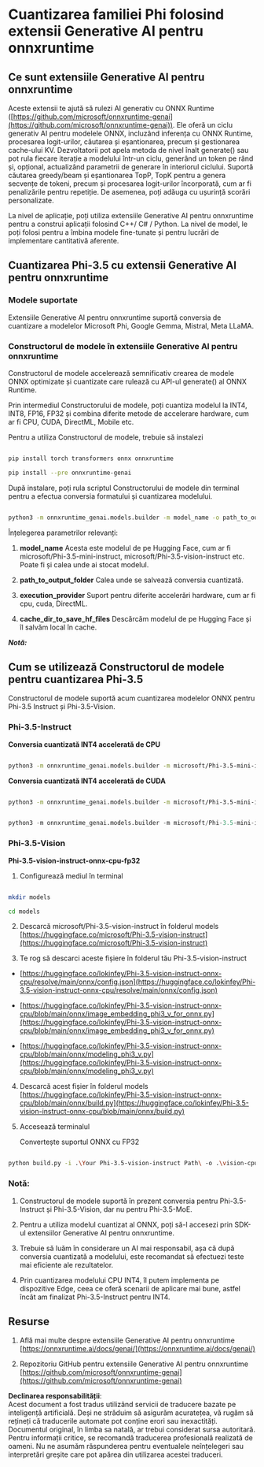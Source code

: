 # **Cuantizarea familiei Phi folosind extensii Generative AI pentru onnxruntime**

## **Ce sunt extensiile Generative AI pentru onnxruntime**

Aceste extensii te ajută să rulezi AI generativ cu ONNX Runtime ([https://github.com/microsoft/onnxruntime-genai](https://github.com/microsoft/onnxruntime-genai)). Ele oferă un ciclu generativ AI pentru modelele ONNX, incluzând inferența cu ONNX Runtime, procesarea logit-urilor, căutarea și eșantionarea, precum și gestionarea cache-ului KV. Dezvoltatorii pot apela metoda de nivel înalt generate() sau pot rula fiecare iterație a modelului într-un ciclu, generând un token pe rând și, opțional, actualizând parametrii de generare în interiorul ciclului. Suportă căutarea greedy/beam și eșantionarea TopP, TopK pentru a genera secvențe de tokeni, precum și procesarea logit-urilor încorporată, cum ar fi penalizările pentru repetiție. De asemenea, poți adăuga cu ușurință scorări personalizate.

La nivel de aplicație, poți utiliza extensiile Generative AI pentru onnxruntime pentru a construi aplicații folosind C++/ C# / Python. La nivel de model, le poți folosi pentru a îmbina modele fine-tunate și pentru lucrări de implementare cantitativă aferente.

## **Cuantizarea Phi-3.5 cu extensii Generative AI pentru onnxruntime**

### **Modele suportate**

Extensiile Generative AI pentru onnxruntime suportă conversia de cuantizare a modelelor Microsoft Phi, Google Gemma, Mistral, Meta LLaMA.

### **Constructorul de modele în extensiile Generative AI pentru onnxruntime**

Constructorul de modele accelerează semnificativ crearea de modele ONNX optimizate și cuantizate care rulează cu API-ul generate() al ONNX Runtime.

Prin intermediul Constructorului de modele, poți cuantiza modelul la INT4, INT8, FP16, FP32 și combina diferite metode de accelerare hardware, cum ar fi CPU, CUDA, DirectML, Mobile etc.

Pentru a utiliza Constructorul de modele, trebuie să instalezi

```bash

pip install torch transformers onnx onnxruntime

pip install --pre onnxruntime-genai

```

După instalare, poți rula scriptul Constructorului de modele din terminal pentru a efectua conversia formatului și cuantizarea modelului.

```bash

python3 -m onnxruntime_genai.models.builder -m model_name -o path_to_output_folder -p precision -e execution_provider -c cache_dir_to_save_hf_files

```

Înțelegerea parametrilor relevanți:

1. **model_name** Acesta este modelul de pe Hugging Face, cum ar fi microsoft/Phi-3.5-mini-instruct, microsoft/Phi-3.5-vision-instruct etc. Poate fi și calea unde ai stocat modelul.

2. **path_to_output_folder** Calea unde se salvează conversia cuantizată.

3. **execution_provider** Suport pentru diferite accelerări hardware, cum ar fi cpu, cuda, DirectML.

4. **cache_dir_to_save_hf_files** Descărcăm modelul de pe Hugging Face și îl salvăm local în cache.

***Notă:***

## **Cum se utilizează Constructorul de modele pentru cuantizarea Phi-3.5**

Constructorul de modele suportă acum cuantizarea modelelor ONNX pentru Phi-3.5 Instruct și Phi-3.5-Vision.

### **Phi-3.5-Instruct**

**Conversia cuantizată INT4 accelerată de CPU**

```bash

python3 -m onnxruntime_genai.models.builder -m microsoft/Phi-3.5-mini-instruct  -o ./onnx-cpu -p int4 -e cpu -c ./Phi-3.5-mini-instruct

```

**Conversia cuantizată INT4 accelerată de CUDA**

```bash

python3 -m onnxruntime_genai.models.builder -m microsoft/Phi-3.5-mini-instruct  -o ./onnx-cpu -p int4 -e cuda -c ./Phi-3.5-mini-instruct

```

```python

python3 -m onnxruntime_genai.models.builder -m microsoft/Phi-3.5-mini-instruct  -o ./onnx-cpu -p int4 -e cuda -c ./Phi-3.5-mini-instruct

```

### **Phi-3.5-Vision**

**Phi-3.5-vision-instruct-onnx-cpu-fp32**

1. Configurează mediul în terminal

```bash

mkdir models

cd models 

```

2. Descarcă microsoft/Phi-3.5-vision-instruct în folderul models  
[https://huggingface.co/microsoft/Phi-3.5-vision-instruct](https://huggingface.co/microsoft/Phi-3.5-vision-instruct)

3. Te rog să descarci aceste fișiere în folderul tău Phi-3.5-vision-instruct

- [https://huggingface.co/lokinfey/Phi-3.5-vision-instruct-onnx-cpu/resolve/main/onnx/config.json](https://huggingface.co/lokinfey/Phi-3.5-vision-instruct-onnx-cpu/resolve/main/onnx/config.json)

- [https://huggingface.co/lokinfey/Phi-3.5-vision-instruct-onnx-cpu/blob/main/onnx/image_embedding_phi3_v_for_onnx.py](https://huggingface.co/lokinfey/Phi-3.5-vision-instruct-onnx-cpu/blob/main/onnx/image_embedding_phi3_v_for_onnx.py)

- [https://huggingface.co/lokinfey/Phi-3.5-vision-instruct-onnx-cpu/blob/main/onnx/modeling_phi3_v.py](https://huggingface.co/lokinfey/Phi-3.5-vision-instruct-onnx-cpu/blob/main/onnx/modeling_phi3_v.py)

4. Descarcă acest fișier în folderul models  
[https://huggingface.co/lokinfey/Phi-3.5-vision-instruct-onnx-cpu/blob/main/onnx/build.py](https://huggingface.co/lokinfey/Phi-3.5-vision-instruct-onnx-cpu/blob/main/onnx/build.py)

5. Accesează terminalul

   Convertește suportul ONNX cu FP32

```bash

python build.py -i .\Your Phi-3.5-vision-instruct Path\ -o .\vision-cpu-fp32 -p f32 -e cpu

```

### **Notă:**

1. Constructorul de modele suportă în prezent conversia pentru Phi-3.5-Instruct și Phi-3.5-Vision, dar nu pentru Phi-3.5-MoE.

2. Pentru a utiliza modelul cuantizat al ONNX, poți să-l accesezi prin SDK-ul extensiilor Generative AI pentru onnxruntime.

3. Trebuie să luăm în considerare un AI mai responsabil, așa că după conversia cuantizată a modelului, este recomandat să efectuezi teste mai eficiente ale rezultatelor.

4. Prin cuantizarea modelului CPU INT4, îl putem implementa pe dispozitive Edge, ceea ce oferă scenarii de aplicare mai bune, astfel încât am finalizat Phi-3.5-Instruct pentru INT4.

## **Resurse**

1. Află mai multe despre extensiile Generative AI pentru onnxruntime [https://onnxruntime.ai/docs/genai/](https://onnxruntime.ai/docs/genai/)

2. Repozitoriu GitHub pentru extensiile Generative AI pentru onnxruntime [https://github.com/microsoft/onnxruntime-genai](https://github.com/microsoft/onnxruntime-genai)

**Declinarea responsabilității**:  
Acest document a fost tradus utilizând servicii de traducere bazate pe inteligență artificială. Deși ne străduim să asigurăm acuratețea, vă rugăm să rețineți că traducerile automate pot conține erori sau inexactități. Documentul original, în limba sa natală, ar trebui considerat sursa autoritară. Pentru informații critice, se recomandă traducerea profesională realizată de oameni. Nu ne asumăm răspunderea pentru eventualele neînțelegeri sau interpretări greșite care pot apărea din utilizarea acestei traduceri.